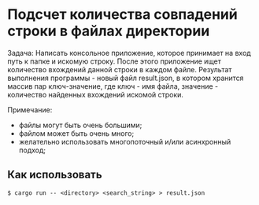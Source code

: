 # Подсчет количества совпадений строки в файлах директории

Задача:
Написать консольное приложение, которое принимает на вход путь к папке и искомую строку.
После этого приложение ищет количество вхождений данной строки в каждом файле.
Результат выполнения программы - новый файл result.json, в котором хранится массив пар ключ-значение,
где ключ - имя файла, значение - количество найденных вхождений искомой строки.

Примечание:
- файлы могут быть очень большими;
- файлом может быть очень много;
- желательно использовать многопоточный и/или асинхронный подход;

## Как использовать
```
$ cargo run -- <directory> <search_string> > result.json
```
